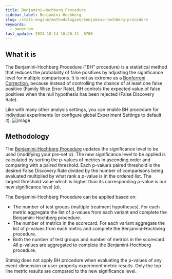 ```yaml
---
title: Benjamini–Hochberg Procedure
sidebar_label: Benjamini–Hochberg
slug: /stats-engine/methodologies/benjamini–hochberg-procedure
keywords:
  - owner:vm
last_update: 2024-10-14 16:26:11 -0700
---
```


## What it is
The Benjamini-Hochberg Procedure ("BH" procedure) is a statistical method that reduces the probability of false positives by adjusting the significance level for multiple comparisons. It is not as extreme as a [Bonferroni Correction](/stats-engine/methodologies/bonferroni-correction), because instead of controlling the chance of at least one false positive (Family Wise Error Rate), BH controls the expected value of false positives when the null hypothesis has been rejected (False Discovery Rate).

Like with many other analysis settings, you can enable BH procedure for individual experiments (or configure global Experiment Settings to default it). 
![image](https://github.com/user-attachments/assets/c865494e-0ae4-489c-a416-45848b4d10bc)


## Methodology
The [Benjamini-Hochberg Procedure](https://www.statisticshowto.com/benjamini-hochberg-procedure/) updates the significance level to be used (modifying your pre-set $\alpha$). The new significance level to be applied is calculated by sorting the p-values of metrics in ascending order and comparing with a paired threshold. Each p-value’s paired threshold is the desired False Discovery Rate divided by the number of comparisons being evaluated multiplied by what rank a p-value is in the ordered list. The largest threshold value which is higher than its corresponding p-value is our new significance level ($\alpha$).

The Benjamini-Hochberg Procedure can be applied based on:

- The number of test groups (multiple treatment hypotheses). For each metric aggregate the list of p-values from each variant and complete the Benjamini-Hochberg procedure.
- The number of metrics in the scorecard. For each variant aggregate the list of p-values from each metric and complete the Benjamini-Hochberg procedure.
- Both the number of test groups and number of metrics in the scorecard. All p-values are aggregated to complete the Benjamini-Hochberg procedure.

Statsig does not apply BH procedure when evaluating the p-values of any event-dimension or user-property experiment metric results. Only the top-line metric results are compared to the new significance level.
